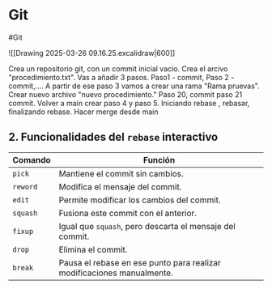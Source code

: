 # Git
#Git

![[Drawing 2025-03-26 09.16.25.excalidraw|600]]

Crea un repositorio git, con un commit inicial vacio. Crea el arcivo "procedimiento.txt". Vas a añadir 3 pasos. Paso1 - commit, Paso 2 -commit,.... A partir de ese paso 3 vamos a crear una rama "Rama pruevas". Crear nuevo archivo "nuevo procedimiento." Paso 20, commit paso 21 commit. Volver a main crear paso 4 y paso 5. Iniciando rebase , rebasar, finalizando rebase. Hacer merge desde main

## 2. Funcionalidades del `rebase` interactivo

| **Comando** | **Función**                                                            |
| ----------- | ---------------------------------------------------------------------- |
| `pick`      | Mantiene el commit sin cambios.                                        |
| `reword`    | Modifica el mensaje del commit.                                        |
| `edit`      | Permite modificar los cambios del commit.                              |
| `squash`    | Fusiona este commit con el anterior.                                   |
| `fixup`     | Igual que `squash`, pero descarta el mensaje del commit.               |
| `drop`      | Elimina el commit.                                                     |
| `break`     | Pausa el rebase en ese punto para realizar modificaciones manualmente. |
